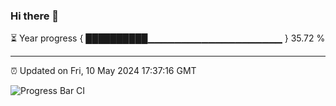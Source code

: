 ### Hi there 👋

⏳ Year progress { ██████████▁▁▁▁▁▁▁▁▁▁▁▁▁▁▁▁▁▁▁▁ } 35.72 %

---

⏰ Updated on Fri, 10 May 2024 17:37:16 GMT

![Progress Bar CI](https://github.com/IshwaranRudhara/GIT-ACTION/workflows/Progress%20Bar%20CI/badge.svg)
